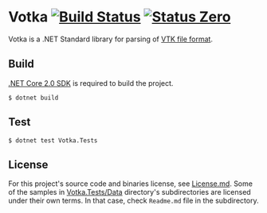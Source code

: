 Votka [![Build Status][badge-appveyor]][build-appveyor] [![Status Zero][status-zero]][andivionian-status-classifier]
=====

Votka is a .NET Standard library for parsing of [VTK file format][vtk-format].

Build
-----

[.NET Core 2.0 SDK][net-core-sdk] is required to build the project.

```console
$ dotnet build
```

Test
----

```console
$ dotnet test Votka.Tests
```

License
-------

For this project's source code and binaries license, see [License.md][license].
Some of the samples in [Votka.Tests/Data][test-data] directory's subdirectories
are licensed under their own terms. In that case, check `Readme.md` file in the
subdirectory.

[license]: License.md
[test-data]: Votka.Tests/Data

[andivionian-status-classifier]: https://github.com/ForNeVeR/andivionian-status-classifier#status-zero-
[build-appveyor]: https://ci.appveyor.com/project/ForNeVeR/votka/branch/master
[net-core-sdk]: https://www.microsoft.com/net/download/core#/sdk
[vtk-format]: https://www.vtk.org/wp-content/uploads/2015/04/file-formats.pdf

[badge-appveyor]: https://ci.appveyor.com/api/projects/status/saq32u215fuxfv83/branch/master?svg=true
[status-zero]: https://img.shields.io/badge/status-zero-lightgrey.svg
